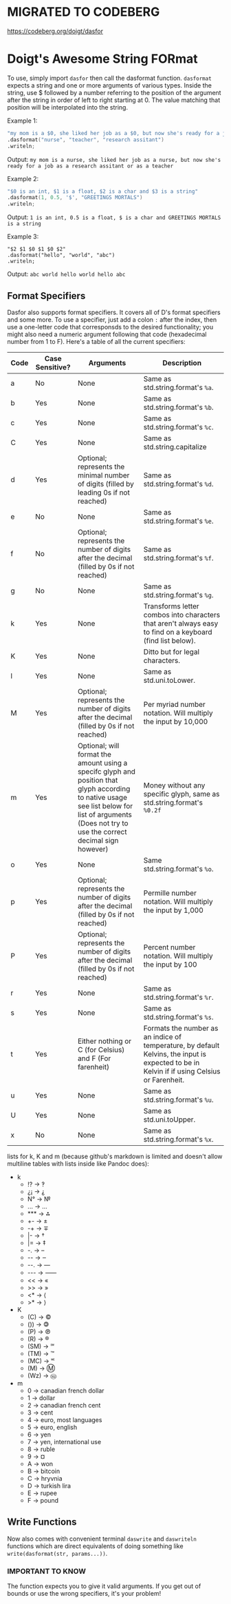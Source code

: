 # MIGRATED TO CODEBERG
https://codeberg.org/doigt/dasfor
# Doigt's Awesome String FORmat
To use, simply import `dasfor` then call the dasformat function. `dasformat` expects a string and one or more arguments of various types. Inside the string, use $ followed by a number referring to the position of the argument after the string in order of left to right starting at 0. The value matching that position will be interpolated into the string.

Example 1:
```d
"my mom is a $0, she liked her job as a $0, but now she's ready for a job as a $2 or as a $1"
.dasformat("nurse", "teacher", "research assitant")
.writeln;
```
Output:
`my mom is a nurse, she liked her job as a nurse, but now she's ready for a job as a research assitant or as a teacher`

Example 2:
```d
"$0 is an int, $1 is a float, $2 is a char and $3 is a string"
.dasformat(1, 0.5, '$', "GREETINGS MORTALS")
.writeln;
```
Output:
`1 is an int, 0.5 is a float, $ is a char and GREETINGS MORTALS is a string`

Example 3:
```
"$2 $1 $0 $1 $0 $2"
.dasformat("hello", "world", "abc")
.writeln;
```
Output:
`abc world hello world hello abc`

## Format Specifiers

Dasfor also supports format specifiers. It covers all of D's format specifiers and some more. To use a specifier, just add a colon `:` after the index, then use a one-letter code that corresponsds to the desired functionality; you might also need a numeric argument following that code (hexadecimal number from 1 to F). Here's a table of all the current specifiers:

|Code|Case Sensitive?|Arguments|Description|
|-|-|-|-|
|a|No|None|Same as std.string.format's `%a`.|
|b|Yes|None|Same as std.string.format's `%b`.|
|c|Yes|None|Same as std.string.format's `%c`.|
|C|Yes|None|Same as std.string.capitalize|
|d|Yes|Optional; represents the minimal number of digits (filled by leading 0s if not reached)|Same as std.string.format's `%d`.|
|e|No|None|Same as std.string.format's `%e`.|
|f|No|Optional; represents the number of digits after the decimal (filled by 0s if not reached)|Same as std.string.format's `%f`.|
|g|No|None|Same as std.string.format's `%g`.|
|k|Yes|None|Transforms letter combos into characters that aren't always easy to find on a keyboard (find list below).|
|K|Yes|None|Ditto but for legal characters.|
|l|Yes|None|Same as std.uni.toLower.|
|M|Yes|Optional; represents the number of digits after the decimal (filled by 0s if not reached)|Per myriad number notation. Will multiply the input by 10,000|
|m|Yes|Optional; will format the amount using a specifc glyph and position that glyph according to native usage see list below for list of arguments (Does not try to use the correct decimal sign however)| Money without any specific glyph, same as std.string.format's `%0.2f`|
|o|Yes|None|Same std.string.format's `%o`.|
|p|Yes|Optional; represents the number of digits after the decimal (filled by 0s if not reached)|Permille number notation. Will multiply the input by 1,000|
|P|Yes|Optional; represents the number of digits after the decimal (filled by 0s if not reached)|Percent number notation. Will multiply the input by 100|
|r|Yes|None|Same as std.string.format's `%r`.|
|s|Yes|None|Same as std.string.format's `%s`.|
|t|Yes|Either nothing or C (for Celsius) and F (For farenheit)|Formats the number as an indice of temperature, by default Kelvins, the input is expected to be in Kelvin if if using Celsius or Farenheit.|
|u|Yes|None|Same as std.string.format's `%u`.|
|U|Yes|None|Same as std.uni.toUpper.|
|x|No|None|Same as std.string.format's `%x`.|

lists for k, K and m (because github's markdown is limited and doesn't allow multiline tables with lists inside like Pandoc does):
* k
    * !? -> ‽
    * ¿¡ -> ⸘
    * N° -> №
    * ... -> …
    * \*\*\* -> ⁂
    * \+\- -> ±
    * \-\+ -> ∓
    * \|\- -> †
    * \|= -> ‡
    * \-. -> –
    * \-\- -> ‒
    * \-\-. -> —
    * \-\-\- -> ⸺
    * \<\< -> «
    * \>\> -> »
    * \<\* -> ⟨
    * \>\* -> ⟩
* K
    * (C) -> ©
    * ()) -> 🄯
    * (P) -> ℗
    * (R) -> ®
    * (SM) -> ℠
    * (TM) -> ™
    * (MC) -> 🅪
    * (M) -> Ⓜ
    * (Wz) -> 🄮
* m
    * 0 -> canadian french dollar
    * 1 -> dollar
    * 2 -> canadian french cent
    * 3 -> cent
    * 4 -> euro, most languages
    * 5 -> euro, english
    * 6 -> yen
    * 7 -> yen, international use
    * 8 -> ruble
    * 9 -> ¤
    * A -> won
    * B -> bitcoin
    * C -> hryvnia
    * D -> turkish lira
    * E -> rupee
    * F -> pound

## Write Functions
Now also comes with convenient terminal `daswrite` and `daswriteln` functions which are direct equivalents of doing something like `write(dasformat(str, params...))`.
    
### IMPORTANT TO KNOW
The function expects you to give it valid arguments. If you get out of bounds or use the wrong specifiers, it's your problem!
